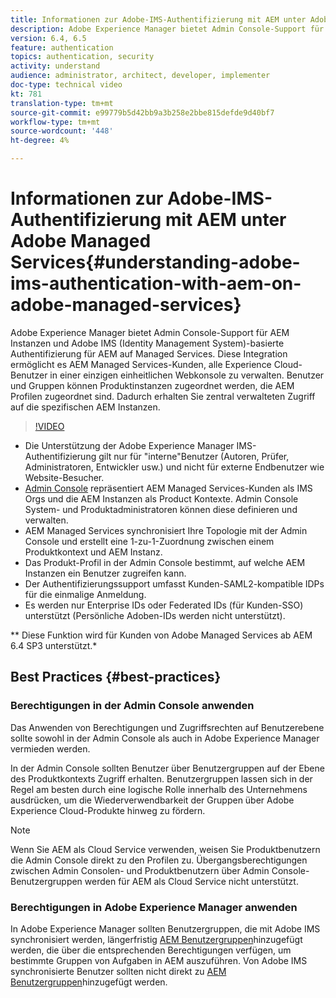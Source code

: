 ```yaml
---
title: Informationen zur Adobe-IMS-Authentifizierung mit AEM unter Adobe Managed Services
description: Adobe Experience Manager bietet Admin Console-Support für AEM Instanzen und Adobe IMS (Identity Management System)-basierte Authentifizierung für AEM auf Managed Services.   Diese Integration ermöglicht es AEM Managed Services-Kunden, alle Experience Cloud-Benutzer in einer einzigen einheitlichen Webkonsole zu verwalten. Benutzer und Gruppen können Produktinstanzen zugewiesenen Profilen zugewiesen werden, die mit AEM Instanzen verknüpft sind, und erhalten so zentral verwalteten Zugriff auf die spezifischen AEM.
version: 6.4, 6.5
feature: authentication
topics: authentication, security
activity: understand
audience: administrator, architect, developer, implementer
doc-type: technical video
kt: 781
translation-type: tm+mt
source-git-commit: e99779b5d42bb9a3b258e2bbe815defde9d40bf7
workflow-type: tm+mt
source-wordcount: '448'
ht-degree: 4%

---
```



# Informationen zur Adobe-IMS-Authentifizierung mit AEM unter Adobe Managed Services{#understanding-adobe-ims-authentication-with-aem-on-adobe-managed-services}

Adobe Experience Manager bietet Admin Console-Support für AEM Instanzen und Adobe IMS (Identity Management System)-basierte Authentifizierung für AEM auf Managed Services.   Diese Integration ermöglicht es AEM Managed Services-Kunden, alle Experience Cloud-Benutzer in einer einzigen einheitlichen Webkonsole zu verwalten. Benutzer und Gruppen können Produktinstanzen zugeordnet werden, die AEM Profilen zugeordnet sind. Dadurch erhalten Sie zentral verwalteten Zugriff auf die spezifischen AEM Instanzen.

>[!VIDEO](https://video.tv.adobe.com/v/26170?quality=12&learn=on)

* Die Unterstützung der Adobe Experience Manager IMS-Authentifizierung gilt nur für &quot;interne&quot;Benutzer (Autoren, Prüfer, Administratoren, Entwickler usw.) und nicht für externe Endbenutzer wie Website-Besucher.
* [Admin Console](https://adminconsole.adobe.com/) repräsentiert AEM Managed Services-Kunden als IMS Orgs und die AEM Instanzen als Product Kontexte. Admin Console System- und Produktadministratoren können diese definieren und verwalten.
* AEM Managed Services synchronisiert Ihre Topologie mit der Admin Console und erstellt eine 1-zu-1-Zuordnung zwischen einem Produktkontext und AEM Instanz.
* Das Produkt-Profil in der Admin Console bestimmt, auf welche AEM Instanzen ein Benutzer zugreifen kann.
* Der Authentifizierungssupport umfasst Kunden-SAML2-kompatible IDPs für die einmalige Anmeldung.
* Es werden nur Enterprise IDs oder Federated IDs (für Kunden-SSO) unterstützt (Persönliche Adoben-IDs werden nicht unterstützt).

** Diese Funktion wird für Kunden von Adobe Managed Services ab AEM 6.4 SP3 unterstützt.*

## Best Practices {#best-practices}

### Berechtigungen in der Admin Console anwenden

Das Anwenden von Berechtigungen und Zugriffsrechten auf Benutzerebene sollte sowohl in der Admin Console als auch in Adobe Experience Manager vermieden werden.

In der Admin Console sollten Benutzer über Benutzergruppen auf der Ebene des Produktkontexts Zugriff erhalten. Benutzergruppen lassen sich in der Regel am besten durch eine logische Rolle innerhalb des Unternehmens ausdrücken, um die Wiederverwendbarkeit der Gruppen über Adobe Experience Cloud-Produkte hinweg zu fördern.

>[!NOTE]
>
> Wenn Sie AEM als Cloud Service verwenden, weisen Sie Produktbenutzern die Admin Console direkt zu den Profilen zu. Übergangsberechtigungen zwischen Admin Consolen- und Produktbenutzern über Admin Console-Benutzergruppen werden für AEM als Cloud Service nicht unterstützt.

### Berechtigungen in Adobe Experience Manager anwenden

In Adobe Experience Manager sollten Benutzergruppen, die mit Adobe IMS synchronisiert werden, längerfristig [AEM Benutzergruppen](https://helpx.adobe.com/experience-manager/6-4/sites/administering/using/security.html)hinzugefügt werden, die über die entsprechenden Berechtigungen verfügen, um bestimmte Gruppen von Aufgaben in AEM auszuführen. Von Adobe IMS synchronisierte Benutzer sollten nicht direkt zu [AEM Benutzergruppen](https://helpx.adobe.com/experience-manager/6-4/sites/administering/using/security.html)hinzugefügt werden.
